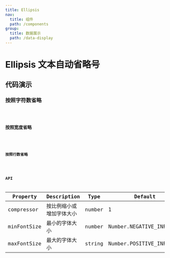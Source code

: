 ```yaml
---
title: Ellipsis
nav:
  title: 组件
  path: /components
group:
  title: 数据展示
  path: /data-display
---
```


# Ellipsis 文本自动省略号

## 代码演示

### 按照字符数省略

<code src="./demo/demo-01.tsx" />

### 按照宽度省略

<code src="./demo/demo-02.tsx" />

### 按照行数省略

<code src="./demo/demo-03.tsx" />

## API

| Property    | Description              | Type   | Default                  |
| ----------- | ------------------------ | ------ | ------------------------ |
| compressor  | 按比例缩小或增加字体大小 | number | 1                        |
| minFontSize | 最小的字体大小           | number | Number.NEGATIVE_INFINITY |
| maxFontSize | 最大的字体大小           | string | Number.POSITIVE_INFINITY |
